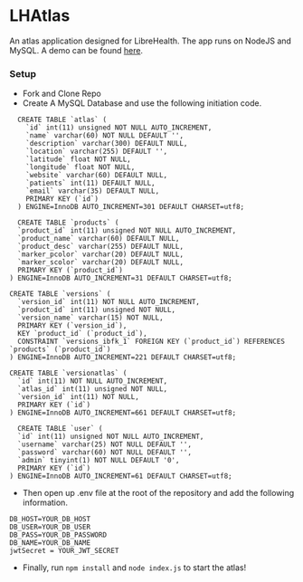 # LHAtlas
An atlas application designed for LibreHealth. The app runs on NodeJS and MySQL. A demo can be found [here](https://lhatlas.herokuapp.com/).

### Setup
- Fork and Clone Repo
- Create A MySQL Database and use the following initiation code.
```
  CREATE TABLE `atlas` (
    `id` int(11) unsigned NOT NULL AUTO_INCREMENT,
    `name` varchar(60) NOT NULL DEFAULT '',
    `description` varchar(300) DEFAULT NULL,
    `location` varchar(255) DEFAULT '',
    `latitude` float NOT NULL,
    `longitude` float NOT NULL,
    `website` varchar(60) DEFAULT NULL,
    `patients` int(11) DEFAULT NULL,
    `email` varchar(35) DEFAULT NULL,
    PRIMARY KEY (`id`)
  ) ENGINE=InnoDB AUTO_INCREMENT=301 DEFAULT CHARSET=utf8;
  
  CREATE TABLE `products` (
  `product_id` int(11) unsigned NOT NULL AUTO_INCREMENT,
  `product_name` varchar(60) DEFAULT NULL,
  `product_desc` varchar(255) DEFAULT NULL,
  `marker_pcolor` varchar(20) DEFAULT NULL,
  `marker_scolor` varchar(20) DEFAULT NULL,
  PRIMARY KEY (`product_id`)
) ENGINE=InnoDB AUTO_INCREMENT=31 DEFAULT CHARSET=utf8;

CREATE TABLE `versions` (
  `version_id` int(11) NOT NULL AUTO_INCREMENT,
  `product_id` int(11) unsigned NOT NULL,
  `version_name` varchar(15) NOT NULL,
  PRIMARY KEY (`version_id`),
  KEY `product_id` (`product_id`),
  CONSTRAINT `versions_ibfk_1` FOREIGN KEY (`product_id`) REFERENCES `products` (`product_id`)
) ENGINE=InnoDB AUTO_INCREMENT=221 DEFAULT CHARSET=utf8;

CREATE TABLE `versionatlas` (
  `id` int(11) NOT NULL AUTO_INCREMENT,
  `atlas_id` int(11) unsigned NOT NULL,
  `version_id` int(11) NOT NULL,
  PRIMARY KEY (`id`)
) ENGINE=InnoDB AUTO_INCREMENT=661 DEFAULT CHARSET=utf8;

  CREATE TABLE `user` (
  `id` int(11) unsigned NOT NULL AUTO_INCREMENT,
  `username` varchar(25) NOT NULL DEFAULT '',
  `password` varchar(60) NOT NULL DEFAULT '',
  `admin` tinyint(1) NOT NULL DEFAULT '0',
  PRIMARY KEY (`id`)
) ENGINE=InnoDB AUTO_INCREMENT=61 DEFAULT CHARSET=utf8;
```

- Then open up .env file at the root of the repository and add the following information.
```
DB_HOST=YOUR_DB_HOST
DB_USER=YOUR_DB_USER
DB_PASS=YOUR_DB_PASSWORD
DB_NAME=YOUR_DB_NAME
jwtSecret = YOUR_JWT_SECRET
```

- Finally, run `npm install` and `node index.js` to start the atlas!
